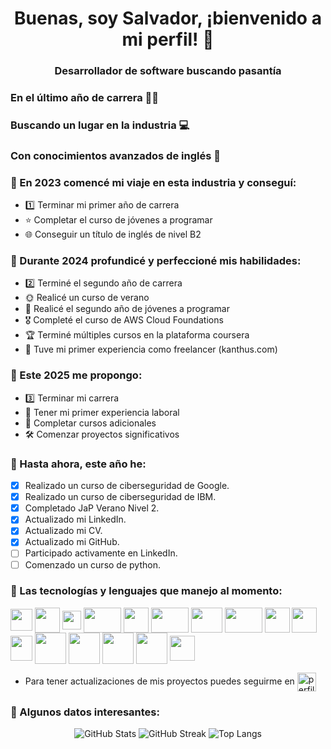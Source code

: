 <h1 align="center"> Buenas, soy Salvador, ¡bienvenido a mi perfil! 👋 </h1>
<h3 align="center"> Desarrollador de software buscando pasantía </h3>

### En el último año de carrera 👨‍🎓

### Buscando un lugar en la industria 💻

### Con conocimientos avanzados de inglés 💬

### 🔹 En 2023 comencé mi viaje en esta industria y conseguí:
  - 1️⃣ Terminar mi primer año de carrera 
  - ⭐️ Completar el curso de jóvenes a programar 
  - 🌐 Conseguir un título de inglés de nivel B2
 
### 🔹 Durante 2024 profundicé y perfeccioné mis habilidades:
  - 2️⃣ Terminé el segundo año de carrera 
  - 🌞 Realicé un curso de verano 
  - 🥇 Realicé el segundo año de jóvenes a programar 
  - 🎖️ Completé el curso de AWS Cloud Foundations 
  - 🏆 Terminé múltiples cursos en la plataforma coursera 
  - 🎉 Tuve mi primer experiencia como freelancer (kanthus.com) 

### 🔹 Este 2025 me propongo:
  - 3️⃣ Terminar mi carrera 
  - 💼 Tener mi primer experiencia laboral 
  - 📜 Completar cursos adicionales
  - 🛠 Comenzar proyectos significativos
 
### 🔹 Hasta ahora, este año he:
  - [X] Realizado un curso de ciberseguridad de Google.
  - [X] Realizado un curso de ciberseguridad de IBM.
  - [X] Completado JaP Verano Nivel 2.
  - [x] Actualizado mi LinkedIn.
  - [x] Actualizado mi CV.
  - [x] Actualizado mi GitHub.
  - [ ] Participado activamente en LinkedIn.
  - [ ] Comenzado un curso de python.

### 🔹 Las tecnologías y lenguajes que manejo al momento:
  <p>
    <img align="center" src="https://cdn-icons-png.flaticon.com/512/5968/5968242.png" height="35" width="35"/>
    <img align="center" src="https://img.icons8.com/?size=512&id=108784&format=png" height="40" width="40"/>
    <img align="center" src="https://cdn-icons-png.flaticon.com/512/174/174854.png" height="30" width="30"/>
    <img align="center" src="https://1000marcas.net/wp-content/uploads/2020/11/Java-logo.png" height="40" width="60"/>
    <img align="center" src="https://img.icons8.com/?size=512&id=54087&format=png" height="40" width="40"/>
    <img align="center" src="https://1000marcas.net/wp-content/uploads/2020/11/MySQL-logo.png" height="40" width="60"/>
    <img align="center" src="https://mariadb.com/wp-content/uploads/2019/11/mariadb-logo-vert_blue-transparent.png" height="40" width="50"/>
    <img align="center" src="https://upload.wikimedia.org/wikipedia/commons/thumb/2/27/PHP-logo.svg/2560px-PHP-logo.svg.png" height="40" width="60"/>
    <img align="center" src="https://upload.wikimedia.org/wikipedia/commons/thumb/f/fa/Microsoft_Azure.svg/1200px-Microsoft_Azure.svg.png" height="40" width="40"/>
    <img align="center" src="https://upload.wikimedia.org/wikipedia/commons/thumb/c/c3/Python-logo-notext.svg/1200px-Python-logo-notext.svg.png" height="40" width="40"/>
    <img align="center" src="https://upload.wikimedia.org/wikipedia/commons/thumb/1/18/ISO_C%2B%2B_Logo.svg/1822px-ISO_C%2B%2B_Logo.svg.png" height="40" width="35"/>
    <img align="center" src="https://cdn4.iconfinder.com/data/icons/proglyphs-computers-and-development/512/Terminal-512.png" height="50" width="50"/>
    <img align="center" src="https://1000logos.net/wp-content/uploads/2017/03/LINUX-LOGO.png" height="50" width="50"/>
    <img align="center" src="https://upload.wikimedia.org/wikipedia/commons/thumb/3/32/HeidiSQL_logo_image.png/800px-HeidiSQL_logo_image.png" height="50" width="50"/>
    <img align="center" src="https://img.icons8.com/color/512/git.png" height="50" width="50"/>
    <img align="center" src="https://cdn.iconscout.com/icon/free/png-256/free-aws-1869025-1583149.png?f=webp" height="40" width="40"/>
  </p>

- Para tener actualizaciones de mis proyectos puedes seguirme en 
  <a href="https://linkedin.com/in/salvadorvanolitec" target="blank">
    <img align="center" src="https://upload.wikimedia.org/wikipedia/commons/thumb/8/81/LinkedIn_icon.svg/2048px-LinkedIn_icon.svg.png" height="30" width="30" alt="perfil-linkedin"/>
  </a>

### 🔹 Algunos datos interesantes:

<div align="center">
  
  ![GitHub Stats](https://github-readme-stats.vercel.app/api?username=salvadorvanoli&show_icons=true&theme=dark)
  ![GitHub Streak](https://streak-stats.demolab.com?user=salvadorvanoli&theme=dark)
  ![Top Langs](https://github-readme-stats.vercel.app/api/top-langs/?username=salvadorvanoli&layout=compact&theme=dark)  

</div>
